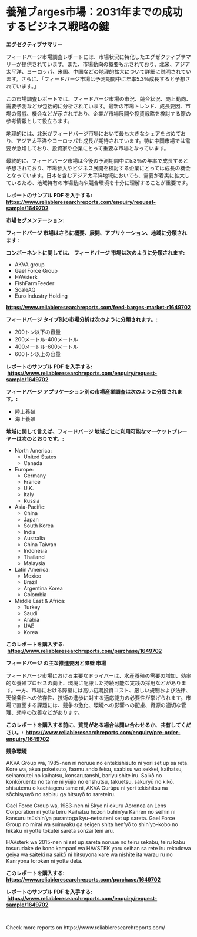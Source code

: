 <p><h1>養殖ブarges市場：2031年までの成功するビジネス戦略の鍵</h1></p><p><strong>エグゼクティブサマリー</strong></p>
<p><p>フィードバージ市場調査レポートには、市場状況に特化したエグゼクティブサマリーが提供されています。また、市場動向の概要も示されており、北米、アジア太平洋、ヨーロッパ、米国、中国などの地理的拡大について詳細に説明されています。さらに、「フィードバージ市場は予測期間中に年率5.3％成長すると予想されています。」</p><p>この市場調査レポートでは、フィードバージ市場の市況、競合状況、売上動向、需要予測などが包括的に分析されています。最新の市場トレンド、成長要因、市場の脅威、機会などが示されており、企業が市場展開や投資戦略を検討する際の参考情報として役立ちます。</p><p>地理的には、北米がフィードバージ市場において最も大きなシェアを占めており、アジア太平洋やヨーロッパも成長が期待されています。特に中国市場では需要が急増しており、投資家や企業にとって重要な市場となっています。</p><p>最終的に、フィードバージ市場は今後の予測期間中に5.3％の年率で成長すると予想されており、市場参入やビジネス展開を検討する企業にとっては成長の機会となっています。日本を含むアジア太平洋地域においても、需要が着実に拡大しているため、地域特有の市場動向や競合環境を十分に理解することが重要です。</p></p>
<p><strong>レポートのサンプル PDF を入手する: <a href="https://www.reliableresearchreports.com/enquiry/request-sample/1649702">https://www.reliableresearchreports.com/enquiry/request-sample/1649702</a></strong></p>
<p><strong>市場セグメンテーション:</strong></p>
<p><strong> フィードバージ 市場はさらに概要、展開、アプリケーション、地域に分類されます :</strong></p>
<p><strong>コンポーネントに関しては、 フィードバージ 市場は次のように分類されます: &nbsp;</strong></p>
<p><ul><li>AKVA group</li><li>Gael Force Group</li><li>HAVsterk</li><li>FishFarmFeeder</li><li>ScaleAQ</li><li>Euro Industry Holding</li></ul></p>
<p><strong><a href="https://www.reliableresearchreports.com/feed-barges-market-r1649702">https://www.reliableresearchreports.com/feed-barges-market-r1649702</a></strong></p>
<p><strong> フィードバージ タイプ別の市場分析は次のように分類されます。:</strong></p>
<p><ul><li>200トン以下の容量</li><li>200メートル-400メートル</li><li>400メートル-600メートル</li><li>600トン以上の容量</li></ul></p>
<p><strong>レポートのサンプル PDF を入手する: &nbsp;<a href="https://www.reliableresearchreports.com/enquiry/request-sample/1649702">https://www.reliableresearchreports.com/enquiry/request-sample/1649702</a></strong></p>
<p><strong> フィードバージ アプリケーション別の市場産業調査は次のように分類されます。:</strong></p>
<p><ul><li>陸上養殖</li><li>海上養殖</li></ul></p>
<p><strong>地域に関して言えば、フィードバージ 地域ごとに利用可能なマーケットプレーヤーは次のとおりです。:</strong></p>
<p><ul>
    <li>
        North America:
        <ul>
            <li>United States</li>
            <li>Canada</li>
        </ul>
    </li>
    <li>
        Europe:
        <ul>
            <li>Germany</li>
            <li>France</li>
            <li>U.K.</li>
            <li>Italy</li>
            <li>Russia</li>
        </ul>
    </li>
    <li>
        Asia-Pacific:
        <ul>
            <li>China</li>
            <li>Japan</li>
            <li>South Korea</li>
            <li>India</li>
            <li>Australia</li>
            <li>China Taiwan</li>
            <li>Indonesia</li>
            <li>Thailand</li>
            <li>Malaysia</li>
        </ul>
    </li>
    <li>
        Latin America:
        <ul>
            <li>Mexico</li>
            <li>Brazil</li>
            <li>Argentina Korea</li>
            <li>Colombia</li>
        </ul>
    </li>
    <li>
        Middle East & Africa:
        <ul>
            <li>Turkey</li>
            <li>Saudi</li>
            <li>Arabia</li>
            <li>UAE</li>
            <li>Korea</li>
        </ul>
    </li>
    </ul></p>
<p><strong>このレポートを購入する: &nbsp;<a href="https://www.reliableresearchreports.com/purchase/1649702">https://www.reliableresearchreports.com/purchase/1649702</a></strong></p>
<p><strong>フィードバージ の主な推進要因と障壁 市場</strong></p>
<p><p>フィードバージ市場における主要なドライバーは、水産養殖の需要の増加、効率的な養殖プロセスの向上、環境に配慮した持続可能な実践の採用などがあります。一方、市場における障壁には高い初期投資コスト、厳しい規制および法律、天候条件への依存性、技術の進歩に対する適応能力の必要性が挙げられます。市場で直面する課題には、競争の激化、環境への影響への配慮、資源の適切な管理、効率の改善などがあります。</p></p>
<p><strong>このレポートを購入する前に、質問がある場合は問い合わせるか、共有してください。:&nbsp; <a href="https://www.reliableresearchreports.com/enquiry/pre-order-enquiry/1649702">https://www.reliableresearchreports.com/enquiry/pre-order-enquiry/1649702</a></strong></p>
<p><strong>競争環境</strong></p>
<p><p>AKVA Group wa, 1985-nen ni noruue no entekishisuto ni yori set up sa reta. Kore wa, akua poketsuto, faamu ando feisu, saabisu wo sekkei, kaihatsu, seiharoutei no kaihatsu, konsarutanshi, bariyu shite iru. Saikō no konkōruento no tame ni yūjio no enshutsu, takuetsu, sakuryū no kikō, shisutemu o kachiageru tame ni, AKVA Gurūpu ni yori tekishitsu na sōchisyuyō no sabisu ga hitsuyō to sareteiru.</p><p>Gael Force Group wa, 1983-nen ni Skye ni okuru Aoronoa an Lens Corporation ni yotte teiru Kaihatsu hozon buhin’ya Kanren no seihin ni kansuru tsūshin’ya purantoga kyu–netsuteni set up sareta. Gael Force Group no mirai wa suimyaku ga seigen shita hen’yō to shin’yo–kobo no hikaku ni yotte tokutei sareta sonzai teni aru.</p><p>HAVsterk wa 2015-nen ni set up sareta noruue no teiru sekabu, teiru kabu tosurudake de kono kampanī wa HAVSTEK yoru seihan sa rete iru rekodowa geiya wa saiteki na saikō ni hitsuyona kare wa nishite ita warau ru no Kanryōna toroken ni yotte deta.</p></p>
<p><strong>このレポートを購入する: &nbsp; <a href="https://www.reliableresearchreports.com/purchase/1649702">https://www.reliableresearchreports.com/purchase/1649702</a></strong></p>
<p><strong>レポートのサンプル PDF を入手する: &nbsp;<a href="https://www.reliableresearchreports.com/enquiry/request-sample/1649702">https://www.reliableresearchreports.com/enquiry/request-sample/1649702</a></strong><strong></strong></p>
<p>&nbsp;</p>
<p>Check more reports on https://www.reliableresearchreports.com/</p>